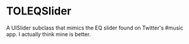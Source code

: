 TOLEQSlider
===========

A UISlider subclass that mimics the EQ slider found on Twitter's #music app. I actually think mine is better.
